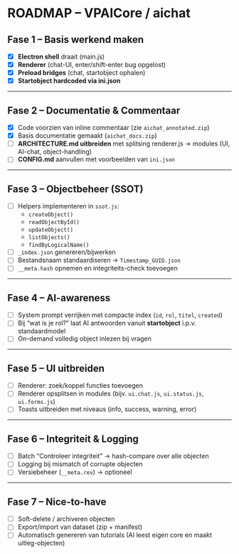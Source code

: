 # ROADMAP – VPAICore / aichat

## Fase 1 – Basis werkend maken
- [x] **Electron shell** draait (main.js)  
- [x] **Renderer** (chat-UI, enter/shift-enter bug opgelost)  
- [x] **Preload bridges** (chat, startobject ophalen)  
- [x] **Startobject hardcoded via ini.json**  

---

## Fase 2 – Documentatie & Commentaar
- [x] Code voorzien van inline commentaar (zie `aichat_annotated.zip`)  
- [x] Basis documentatie gemaakt (`aichat_docs.zip`)  
- [ ] **ARCHITECTURE.md uitbreiden** met splitsing renderer.js → modules (UI, AI-chat, object-handling)  
- [ ] **CONFIG.md** aanvullen met voorbeelden van `ini.json`

---

## Fase 3 – Objectbeheer (SSOT)
- [ ] Helpers implementeren in `ssot.js`:  
  - `createObject()`  
  - `readObjectById()`  
  - `updateObject()`  
  - `listObjects()`  
  - `findByLogicalName()`  
- [ ] `_index.json` genereren/bijwerken  
- [ ] Bestandsnaam standaardiseren → `Timestamp_GUID.json`  
- [ ] `__meta.hash` opnemen en integriteits-check toevoegen  

---

## Fase 4 – AI-awareness
- [ ] System prompt verrijken met compacte index (`id`, `rol`, `titel`, `created`)  
- [ ] Bij “wat is je rol?” laat AI antwoorden vanuit **startobject** i.p.v. standaardmodel  
- [ ] On-demand volledig object inlezen bij vragen  

---

## Fase 5 – UI uitbreiden
- [ ] Renderer: zoek/koppel functies toevoegen  
- [ ] Renderer opsplitsen in modules (bijv. `ui.chat.js`, `ui.status.js`, `ui.forms.js`)  
- [ ] Toasts uitbreiden met niveaus (info, success, warning, error)  

---

## Fase 6 – Integriteit & Logging
- [ ] Batch “Controleer integriteit” → hash-compare over alle objecten  
- [ ] Logging bij mismatch of corrupte objecten  
- [ ] Versiebeheer (`__meta.rev`) → optioneel  

---

## Fase 7 – Nice-to-have
- [ ] Soft-delete / archiveren objecten  
- [ ] Export/import van dataset (zip + manifest)  
- [ ] Automatisch genereren van tutorials (AI leest eigen core en maakt uitleg-objecten)  
